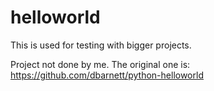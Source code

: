 # helloworld
This is used for testing with bigger projects.

Project not done by me. The original one is: https://github.com/dbarnett/python-helloworld
